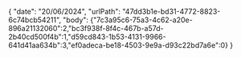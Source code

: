 { 
  "date": "20/06/2024",
  "urlPath": "47dd3b1e-bd31-4772-8823-6c74bcb54211",
  "body": {"7c3a95c6-75a3-4c62-a20e-896a21132060":2,"bc3f938f-8f4c-467b-a57d-2b40cd500f4b":1,"d59cd843-1b53-4131-9966-641d41aa634b":3,"ef0adeca-be18-4503-9e9a-d93c22bd7a6e":0}
}
